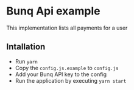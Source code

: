 # Bunq Api example
This implementation lists all payments for a user

## Intallation
* Run `yarn`
* Copy the `config.js.example` to `config.js`
* Add your Bunq API key to the config
* Run the application by executing `yarn start`
